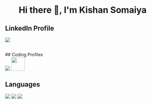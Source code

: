 <h1 align="center">Hi there 👋, I'm Kishan Somaiya</h1>

## LinkedIn Profile
[<img src="https://img.icons8.com/fluent/48/000000/linkedin.png" />](https://www.linkedin.com/in/kishan-somaiya-9825a3192/)

<br />
## Coding Profiles
<br />
<a href="https://auth.geeksforgeeks.org/user/kishansomaiya271/practice/" ><img margin="0 10px" src="https://img.icons8.com/color/48/000000/GeeksforGeeks.png" on /></a> <a href="https://www.codechef.com/users/kishansomaiya"><img margin="0 10px" width="44px" height="44px" src="https://i.pinimg.com/originals/c5/d9/fc/c5d9fc1e18bcf039f464c2ab6cfb3eb6.jpg" /></a>


## Languages
<img  margin="0 15px" src="https://img.icons8.com/color/48/000000/c-plus-plus-logo.png" /> <img  margin="0 15px" src="https://img.icons8.com/color/48/000000/javascript.png" /> <img  margin="0 15px" src="https://img.icons8.com/color/48/000000/python.png" />


